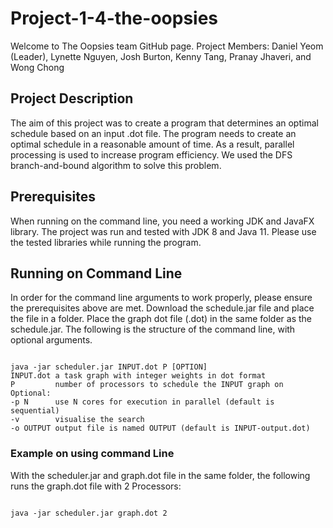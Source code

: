 # Project-1-4-the-oopsies

Welcome to The Oopsies team GitHub page.
Project Members: Daniel Yeom (Leader), Lynette Nguyen, Josh Burton, Kenny Tang, Pranay Jhaveri, and Wong Chong

## Project Description
The aim of this project was to create a program that determines an optimal schedule based on an input .dot file. The program needs to create an optimal schedule
in a reasonable amount of time. As a result, parallel processing is used to increase program efficiency. We used the DFS branch-and-bound algorithm to solve this 
problem. 

## Prerequisites
When running on the command line, you need a working JDK and JavaFX library. The project was run and tested with JDK 8 and Java 11. Please use the tested libraries while running the program.

## Running on Command Line
In order for the command line arguments to work properly, please ensure the prerequisites above are met.
Download the schedule.jar file and place the file in a folder. Place the graph dot file (.dot) in the same folder as the schedule.jar.
The following is the structure of the command line, with optional arguments.
```

java -jar scheduler.jar INPUT.dot P [OPTION]
INPUT.dot a task graph with integer weights in dot format
P         number of processors to schedule the INPUT graph on
Optional:
-p N      use N cores for execution in parallel (default is sequential)
-v        visualise the search
-o OUTPUT output file is named OUTPUT (default is INPUT-output.dot)  

```
### Example on using command Line
With the scheduler.jar and graph.dot file in the same folder, the following runs the graph.dot file with 2 Processors:
```

java -jar scheduler.jar graph.dot 2

```


